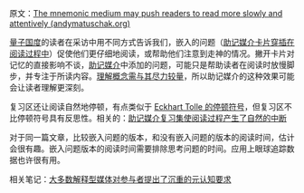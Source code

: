原文：[The mnemonic medium may push readers to read more slowly and attentively (andymatuschak.org)](https://notes.andymatuschak.org/z7W1Zr7wEGptA3bFYwwaPbCFLBo54xXmQLQdK)

[量子国度](https://notes.andymatuschak.org/z2fBHADWa93EZTuNzuww7V3Vi587ZyZ4FHTHm)的读者在采访中用不同方式告诉我们，嵌入的问题（[助记媒介卡片穿插在阅读过程中](https://notes.andymatuschak.org/zE1sr3TTDoEJut4hgai2w6qFUwBYHSkk7no)）促使他们更仔细地阅读，或帮助他们注意到走神的情况。撇开卡片对记忆的直接影响不谈，[助记媒介](https://notes.andymatuschak.org/z4rRX3qwSSJRsEkdXKwH2shamgHNeRthrMLiF)中添加的问题，可能只是帮助读者在阅读时放慢脚步，并专注于所读内容。[理解概念需与其尽力较量](https://notes.andymatuschak.org/zX1WtJ4ouE8sjN1NgWHsGVg8ZnVfp5Kz74Vs)，所以助记媒介的这种效果可能会让读者理解更深刻。

复习区还让阅读自然地停顿，有点类似于 [Eckhart Tolle 的停顿符号](https://notes.andymatuschak.org/zxRE7XavvhxgY3EkFduYB5B4fnMBknizq52u)，但复习区不比停顿符号具有反思性。相关的：[助记媒介复习集使阅读过程产生了自然的中断](https://notes.andymatuschak.org/z4sXBJLQQrFYFUKPE9nrW5gDndYWCPP7Kic)

对于同一篇文章，比较嵌入问题的版本，和没有嵌入问题的版本的阅读时间，估计会很有趣。嵌入问题版本的阅读时间需要排除思考问题的时间。应用上眼球追踪数据也许很有用。

相关笔记：[大多数解释型媒体对参与者提出了沉重的元认知要求](https://notes.andymatuschak.org/z2T1wfESQC8moFh2Er4pHkHxkm3SoSzVvBsEo)